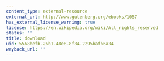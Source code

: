 ```yaml
---
content_type: external-resource
external_url: http://www.gutenberg.org/ebooks/1057
has_external_license_warning: true
license: https://en.wikipedia.org/wiki/All_rights_reserved
status: ''
title: download
uid: 5568befb-26b1-48e8-8f34-2295bafb6a34
wayback_url: ''
---
```

